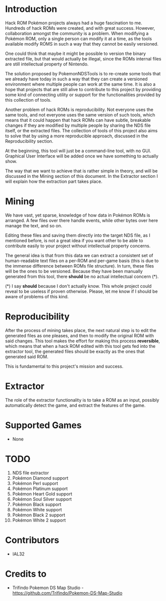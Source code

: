# Introduction

Hack ROM Pokémon projects always had a huge fascination to me. Hundreds of hack ROMs were created, and with great success. However, collaboration amongst the community is a problem. When modifying a Pokémon ROM, only a single person can modify it at a time, as the tools available modify ROMS in such a way that they cannot be easily versioned.

One could think that maybe it might be possible to version the binary extracted file, but that would actually be illegal, since the ROMs internal files are still intellectual property of Nintendo.

The solution proposed by PokemonNDSTools is to re-create some tools that we already have today in such a way that they can create a versioned environment where multiple people can work at the same time. It is also a hope that projects that are still alive to contribute to this project by providing some kind of connecting utility or support for the functionalities provided by this collection of tools.

Another problem of hack ROMs is reproducibility. Not everyone uses the same tools, and not everyone uses the same version of such tools, which means that it could happen that hack ROMs can have subtle, breakable changes if they are modified by multiple people by sharing the NDS file itself, or the extracted files. The collection of tools of this project also aims to solve that by using a more reproducible approach, discussed in the Reproducibility section.

At the beginning, this tool will just be a command-line tool, with no GUI. Graphical User Interface will be added once we have something to actually show.

The way that we want to achieve that is rather simple in theory, and will be discussed in the Mining section of this document. In the Extractor section I will explain how the extraction part takes place.

# Mining

We have vast, yet sparse, knowledge of how data in Pokémon ROMs is arranged. A few files over there handle events, while other bytes over here manage the text, and so on.

Editing these files and saving them directly into the target NDS file, as I mentioned before, is not a great idea if you want other to be able to contribute easily to your project without intellectual property concerns.

The general idea is that from this data we can extract a consistent set of human-readable text files on a per-ROM and per-game basis (this is due to the immense difference between ROMs file structure). In turn, these files will be the ones to be versioned. Because they have been manually generated from this tool, there **should** be no actual intellectual concern (*).

(*) I say **should** because I don't actually know. This whole project could reveal to be useless if proven otherwise. Please, let me know if I should be aware of problems of this kind.

# Reproducibility

After the process of mining takes place, the next natural step is to edit the generated files as one pleases, and then to modify the original ROM with said changes. This tool makes the effort for making this process **reversible**, which means that when a hack ROM edited with this tool gets fed into the extractor tool, the generated files should be exactly as the ones that generated said ROM.

This is fundamental to this project's mission and success.

# Extractor

The role of the extractor functionality is to take a ROM as an input, possibly automatically detect the game, and extract the features of the game. 

# Supported Games

* None

# TODO

1. NDS file extractor
2. Pokémon Diamond support
3. Pokémon Perl support
4. Pokémon Platinum support
5. Pokémon Heart Gold support
6. Pokémon Soul Silver support
7. Pokémon Black support
8. Pokémon White support
9. Pokémon Black 2 support
10. Pokémon White 2 support

# Contributors

* IAL32

# Credits to

* Trifindo Pokemon DS Map Studio - https://github.com/Trifindo/Pokemon-DS-Map-Studio
